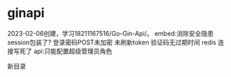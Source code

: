 # ginapi
2023-02-06创建，学习18211167516/Go-Gin-Api/。
embed:消除安全隐患
session包装了?
登录密码POST未加密
未刷新token
验证码无过期时间
redis 连接写死了
api:只能配置超级管理员角色

新目录